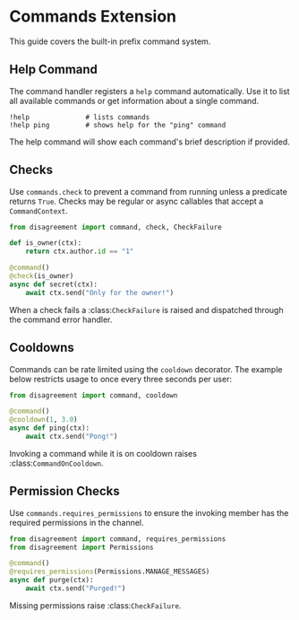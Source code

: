 # Commands Extension

This guide covers the built-in prefix command system.

## Help Command

The command handler registers a `help` command automatically. Use it to list all available commands or get information about a single command.

```
!help              # lists commands
!help ping         # shows help for the "ping" command
```

The help command will show each command's brief description if provided.

## Checks

Use `commands.check` to prevent a command from running unless a predicate
returns ``True``. Checks may be regular or async callables that accept a
`CommandContext`.

```python
from disagreement import command, check, CheckFailure

def is_owner(ctx):
    return ctx.author.id == "1"

@command()
@check(is_owner)
async def secret(ctx):
    await ctx.send("Only for the owner!")
```

When a check fails a :class:`CheckFailure` is raised and dispatched through the
command error handler.

## Cooldowns

Commands can be rate limited using the ``cooldown`` decorator. The example
below restricts usage to once every three seconds per user:

```python
from disagreement import command, cooldown

@command()
@cooldown(1, 3.0)
async def ping(ctx):
    await ctx.send("Pong!")
```

Invoking a command while it is on cooldown raises :class:`CommandOnCooldown`.

## Permission Checks

Use `commands.requires_permissions` to ensure the invoking member has the
required permissions in the channel.

```python
from disagreement import command, requires_permissions
from disagreement import Permissions

@command()
@requires_permissions(Permissions.MANAGE_MESSAGES)
async def purge(ctx):
    await ctx.send("Purged!")
```

Missing permissions raise :class:`CheckFailure`.
